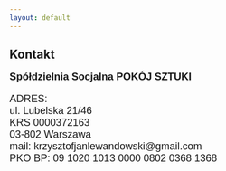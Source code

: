 ```yaml
---
layout: default
---
```


<h2>Kontakt</h2>

<p style="margin: 0px 0px 18px; font-size: 18px; font-family: Helvetica;"><b>Spółdzielnia Socjalna POKÓJ SZTUKI</b><br>
<p style="margin: 0px 0px 18px; font-size: 18px; font-family: Helvetica;">ADRES: <br>
ul. Lubelska 21/46<br>
KRS 0000372163<br>
03-802 Warszawa<br>
mail: krzysztofjanlewandowski@gmail.com<br>
PKO BP: 09 1020 1013 0000 0802 0368 1368<br>
</p>
	
